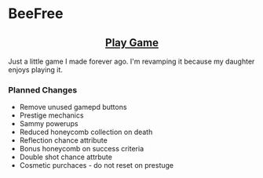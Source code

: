 # BeeFree

<div align="center">

## [Play Game](https://cmprog.github.io/BeeFree2/)

</div>

Just a little game I made forever ago. I'm revamping it because my daughter enjoys playing it.

### Planned Changes

- Remove unused gamepd buttons
- Prestige mechanics
- Sammy powerups
- Reduced honeycomb collection on death
- Reflection chance attribute
- Bonus honeycomb on success criteria
- Double shot chance attrbute
- Cosmetic purchaces - do not reset on prestuge